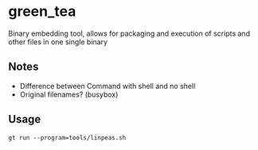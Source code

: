 # green_tea

Binary embedding tool, allows for packaging and execution of scripts and other files in one single binary

## Notes

- Difference between Command with shell and no shell
- Original filenames? (busybox)

## Usage

``` shell
gt run --program=tools/linpeas.sh
```